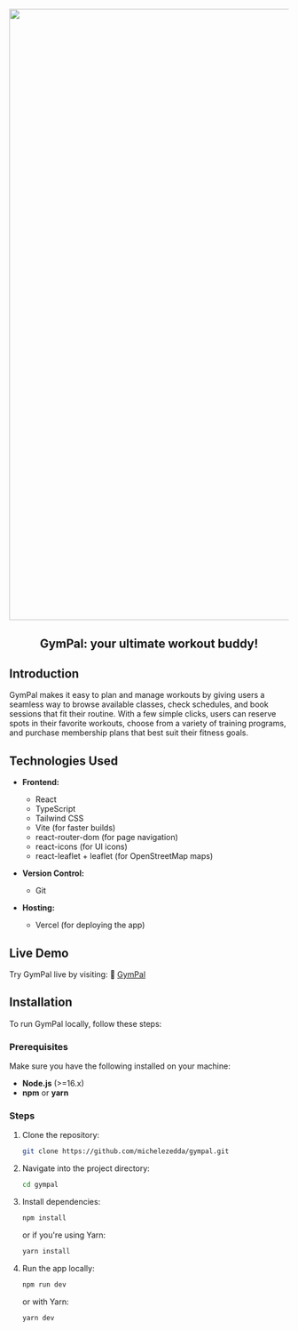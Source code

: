 <h1 align="center">
  <br>
  <img src="https://i.ibb.co/4g1RcRF4/gympal-project.webp" alt="GymPal" width="1100">
  <br>
</h1>

<h2 align="center">GymPal: your ultimate workout buddy!</h2> 

## Introduction
GymPal makes it easy to plan and manage workouts by giving users a seamless way to browse available classes, check schedules, and book sessions that fit their routine. With a few simple clicks, users can reserve spots in their favorite workouts, choose from a variety of training programs, and purchase membership plans that best suit their fitness goals.

## Technologies Used

- **Frontend:**
  - React
  - TypeScript
  - Tailwind CSS
  - Vite (for faster builds)
  - react-router-dom (for page navigation)
  - react-icons (for UI icons)
  - react-leaflet + leaflet (for OpenStreetMap maps)
 
- **Version Control:**
  - Git

- **Hosting:**
  - Vercel (for deploying the app)

## Live Demo

Try GymPal live by visiting: :link: [GymPal](https://gympal-demo.vercel.app/)

## Installation

To run GymPal locally, follow these steps:

### Prerequisites

Make sure you have the following installed on your machine:

- **Node.js** (>=16.x)
- **npm** or **yarn**

### Steps

1. Clone the repository:

   ```bash
   git clone https://github.com/michelezedda/gympal.git
   
2. Navigate into the project directory:

    ```bash
    cd gympal
    ```

3. Install dependencies:

    ```bash
    npm install
    ```

    or if you're using Yarn:

    ```bash
    yarn install
    ```

4. Run the app locally:

    ```bash
    npm run dev
    ```

    or with Yarn:

    ```bash
    yarn dev
    ```
